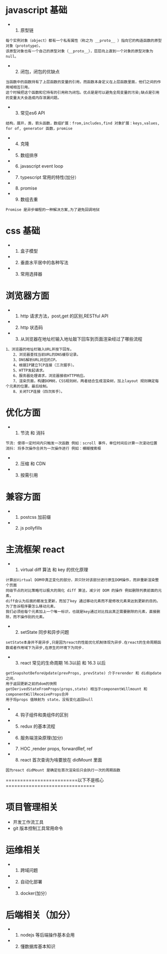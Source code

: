 # javascript 基础
- 1. 原型链
```
每个实例对象（object）都有一个私有属性（称之为 __proto__ ）指向它的构造函数的原型对象（prototype）。
该原型对象也有一个自己的原型对象（__proto__），层层向上直到一个对象的原型对象为 null。
```
- 2. 闭包，闭包的优缺点
```
当函数中的函数持有了上层函数的变量的引用，而函数本身定义在上层函数里面，他们之间的作用域相互引用，
这个时候把这个函数和它持有的引用称为闭包。优点是是可以避免全局变量的污染;缺点是引用的变量太大会造成内存泄漏问题。
```
- 3. 常见es6 API
```
结构，展开，类，箭头函数，数组扩展：from,includes,find 对象扩展：keys,values, for of, generator 函数，promise
```
- 4. 克隆
- 5. 数组排序
- 6. javascript event loop
- 7. typescript 常用的特性(加分）
- 8. promise
- 9. 数组去重
```
Promise 是异步编程的一种解决方案,为了避免回调地狱
```

# css 基础
- 1. 盒子模型
- 2. 垂直水平居中的各种写法
- 3. 常用选择器


# 浏览器方面
- 1. http 请求方法，post,get 的区别,RESTful API
- 2. http 状态码
- 3. 从浏览器在地址栏输入地址敲下回车到页面渲染经过了哪些流程
```
1、浏览器的地址栏输入URL并按下回车。
　　2、浏览器查找当前URL的DNS缓存记录。
　　3、DNS解析URL对应的IP。
　　4、根据IP建立TCP连接（三次握手）。
　　5、HTTP发起请求。
　　6、服务器处理请求，浏览器接收HTTP响应。
　　7、渲染页面，构建DOM树，CSS规则树，两者结合生成渲染树，加上layout 规则确定每个元素的位置，最后绘制。
　　8、关闭TCP连接（四次挥手）。
```

# 优化方面
- 1. 节流 和 消抖
```
节流: 使得一定时间内只触发一次函数 例如：scroll 事件，单位时间后计算一次滚动位置
消抖: 将多次操作合并为一次操作进行 例如：模糊搜索框
```
- 2. 压缩 和 CDN
- 3. 按需引用

# 兼容方面
- 1. postcss 加前缀
- 2. js pollyfills


# 主流框架 react
- 1. virtual diff 算法 和 key 的优化原理
```
计算出Virtual DOM中真正变化的部分，并只针对该部分进行原生DOM操作，而非重新渲染整个页面
同级节点的对比策略可以极大的简化 diff 算法，减少对 DOM 的操作 例如删除列表前面的元素，
diff会认为后面的都发生更新，而加了key 通过移动元素而不是修改元素来达到更新的目的。为了告诉程序要怎么移动元素，
我们必须给每个元素加上一个唯一标识，也就是key通过对比找出真正需要删除的元素，直接删除，而不操作别的元素。
```

- 2. setState 同步和异步问题
```
setState本身并不是异步,只是因为react的性能优化机制体现为异步.在react的生命周期函数或者作用域下为异步,在原生的环境下为同步.
```

- 3. react 常见的生命周期 16.3以前 和 16.3 以后
```
getSnapshotBeforeUpdate(prevProps, prevState) 介于rerender 和 didUpdate 之间，
用于返回更新之前的dom的快照
getDerivedStateFromProps(props,state) 相当于componentWillmount 和 componentWillReceiveProps合并
用于将props 值映射为 state，没有变化返回null
```

- 4. 钩子组件和类组件的区别
- 5. redux 的基本流程
- 6. 服务端渲染原理(加分)
- 7. HOC ,render props, forwardRef, ref
- 8. react 首次查询为啥要放在 didMount 里面
```
因为react didMount 是确定在首次渲染后只会执行一次的周期函数
```

=========================以下不是核心===============================
# 项目管理相关
- 开发工作流工具
- git 版本控制工具常用命令

# 运维相关
- 1. 跨域问题
- 2. 自动化部署
- 3. docker(加分）

# 后端相关（加分）
- 1. nodejs 等后端操作基本会用
- 2. 懂数据库基本知识
